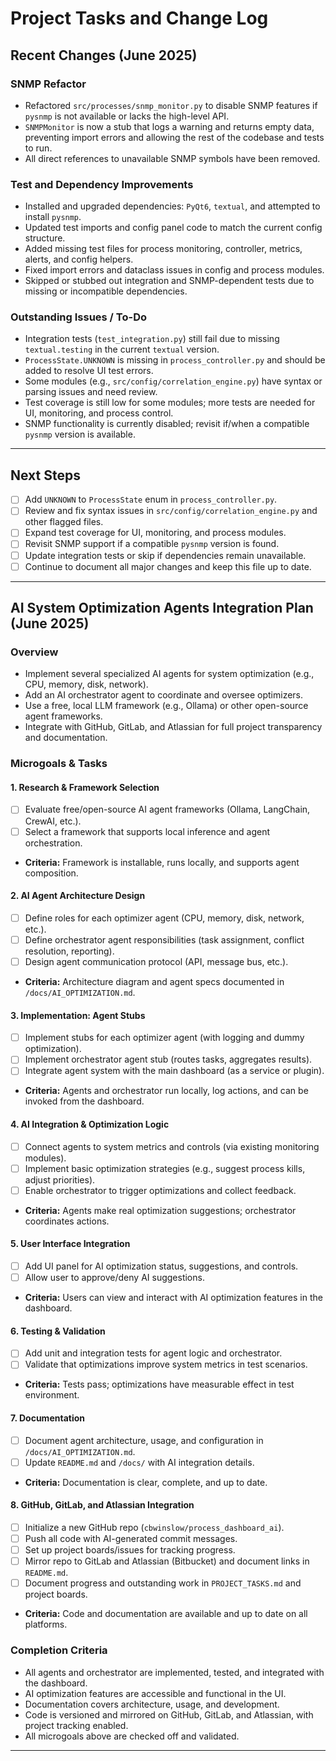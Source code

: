 # Project Tasks and Change Log

## Recent Changes (June 2025)

### SNMP Refactor
- Refactored `src/processes/snmp_monitor.py` to disable SNMP features if `pysnmp` is not available or lacks the high-level API.
- `SNMPMonitor` is now a stub that logs a warning and returns empty data, preventing import errors and allowing the rest of the codebase and tests to run.
- All direct references to unavailable SNMP symbols have been removed.

### Test and Dependency Improvements
- Installed and upgraded dependencies: `PyQt6`, `textual`, and attempted to install `pysnmp`.
- Updated test imports and config panel code to match the current config structure.
- Added missing test files for process monitoring, controller, metrics, alerts, and config helpers.
- Fixed import errors and dataclass issues in config and process modules.
- Skipped or stubbed out integration and SNMP-dependent tests due to missing or incompatible dependencies.

### Outstanding Issues / To-Do
- Integration tests (`test_integration.py`) still fail due to missing `textual.testing` in the current `textual` version.
- `ProcessState.UNKNOWN` is missing in `process_controller.py` and should be added to resolve UI test errors.
- Some modules (e.g., `src/config/correlation_engine.py`) have syntax or parsing issues and need review.
- Test coverage is still low for some modules; more tests are needed for UI, monitoring, and process control.
- SNMP functionality is currently disabled; revisit if/when a compatible `pysnmp` version is available.

---

## Next Steps
- [ ] Add `UNKNOWN` to `ProcessState` enum in `process_controller.py`.
- [ ] Review and fix syntax issues in `src/config/correlation_engine.py` and other flagged files.
- [ ] Expand test coverage for UI, monitoring, and process modules.
- [ ] Revisit SNMP support if a compatible `pysnmp` version is found.
- [ ] Update integration tests or skip if dependencies remain unavailable.
- [ ] Continue to document all major changes and keep this file up to date.

---

## AI System Optimization Agents Integration Plan (June 2025)

### Overview
- Implement several specialized AI agents for system optimization (e.g., CPU, memory, disk, network).
- Add an AI orchestrator agent to coordinate and oversee optimizers.
- Use a free, local LLM framework (e.g., Ollama) or other open-source agent frameworks.
- Integrate with GitHub, GitLab, and Atlassian for full project transparency and documentation.

### Microgoals & Tasks

#### 1. Research & Framework Selection
- [ ] Evaluate free/open-source AI agent frameworks (Ollama, LangChain, CrewAI, etc.).
- [ ] Select a framework that supports local inference and agent orchestration.
- **Criteria:** Framework is installable, runs locally, and supports agent composition.

#### 2. AI Agent Architecture Design
- [ ] Define roles for each optimizer agent (CPU, memory, disk, network, etc.).
- [ ] Define orchestrator agent responsibilities (task assignment, conflict resolution, reporting).
- [ ] Design agent communication protocol (API, message bus, etc.).
- **Criteria:** Architecture diagram and agent specs documented in `/docs/AI_OPTIMIZATION.md`.

#### 3. Implementation: Agent Stubs
- [ ] Implement stubs for each optimizer agent (with logging and dummy optimization).
- [ ] Implement orchestrator agent stub (routes tasks, aggregates results).
- [ ] Integrate agent system with the main dashboard (as a service or plugin).
- **Criteria:** Agents and orchestrator run locally, log actions, and can be invoked from the dashboard.

#### 4. AI Integration & Optimization Logic
- [ ] Connect agents to system metrics and controls (via existing monitoring modules).
- [ ] Implement basic optimization strategies (e.g., suggest process kills, adjust priorities).
- [ ] Enable orchestrator to trigger optimizations and collect feedback.
- **Criteria:** Agents make real optimization suggestions; orchestrator coordinates actions.

#### 5. User Interface Integration
- [ ] Add UI panel for AI optimization status, suggestions, and controls.
- [ ] Allow user to approve/deny AI suggestions.
- **Criteria:** Users can view and interact with AI optimization features in the dashboard.

#### 6. Testing & Validation
- [ ] Add unit and integration tests for agent logic and orchestrator.
- [ ] Validate that optimizations improve system metrics in test scenarios.
- **Criteria:** Tests pass; optimizations have measurable effect in test environment.

#### 7. Documentation
- [ ] Document agent architecture, usage, and configuration in `/docs/AI_OPTIMIZATION.md`.
- [ ] Update `README.md` and `/docs/` with AI integration details.
- **Criteria:** Documentation is clear, complete, and up to date.

#### 8. GitHub, GitLab, and Atlassian Integration
- [ ] Initialize a new GitHub repo (`cbwinslow/process_dashboard_ai`).
- [ ] Push all code with AI-generated commit messages.
- [ ] Set up project boards/issues for tracking progress.
- [ ] Mirror repo to GitLab and Atlassian (Bitbucket) and document links in `README.md`.
- [ ] Document progress and outstanding work in `PROJECT_TASKS.md` and project boards.
- **Criteria:** Code and documentation are available and up to date on all platforms.

### Completion Criteria
- All agents and orchestrator are implemented, tested, and integrated with the dashboard.
- AI optimization features are accessible and functional in the UI.
- Documentation covers architecture, usage, and development.
- Code is versioned and mirrored on GitHub, GitLab, and Atlassian, with project tracking enabled.
- All microgoals above are checked off and validated.

---
